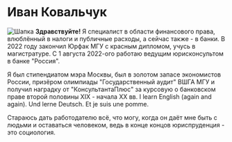 # Иван Ковальчук
![Шапка](https://sun9-12.userapi.com/impg/OpeRAxVe0p67gOTtnzXqyY7osUgI5WkcSLzilg/-55uL5HCjWM.jpg?size=1049x312&quality=95&sign=7df9022ff959a6c927ebe77c536c84c5&type=album)
**Здравствуйте!** Я специалист в области финансового права, влюблённый в налоги и публичные расходы, а сейчас также - в банки. В 2022 году закончил Юрфак МГУ с красным дипломом, учусь в магистратуре. С 1 августа 2022-ого работаю ведущим юрисконсультом в банке "Россия".

Я был стипендиатом мэра Москвы, был в золотом запасе экономистов России, призёром олимпиады "Государственный аудит" ВШГА МГУ и получил наградку от "КонсультантаПлюс" за курсовую о банковском праве второй половины XIX - начала XX вв. I learn English (again and again). Und lerne Deutsch. Et je suis une pomme.

Стараюсь дать работодателю всё, что могу, когда он даёт мне быть с людьми и оставаться человеком, ведь в конце концов юриспруденция - это социология.
